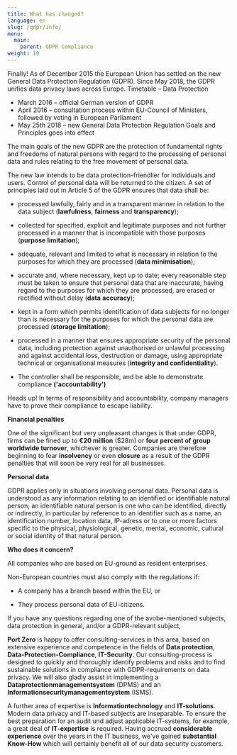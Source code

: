 ```yaml
---
title: What has changed?
language: en
slug: /gdpr/info/
menu:
  main:
    parent: GDPR Compliance
weight: 10
---
```


Finally! As of December 2015 the European Union has settled on the new General Data Protection Regulation (GDPR). Since May 2018, the GDPR unifies data privacy laws across Europe.
Timetable – Data Protection

-   March 2016 – official German version of GDPR
-   April 2016 – consultation process within EU-Council of Ministers, followed by voting in European Parliament
-   May 25th 2018 – new General Data Protection Regulation Goals and Principles goes into effect

The main goals of the new GDPR are the protection of fundamental rights
and freedoms of natural persons with regard to the processing of
personal data and rules relating to the free movement of personal data.

The new law intends to be data protection-friendlier for individuals and
users. Control of personal data will be returned to the citizen. A set of
principles laid out in Article 5 of the GDPR ensures that data shall be:

-   processed lawfully, fairly and in a transparent manner in relation
    to the data subject (**lawfulness**, **fairness** and
    **transparency**);

-   collected for specified, explicit and legitimate purposes and not
    further processed in a manner that is incompatible with those
    purposes (**purpose** **limitation**);

-   adequate, relevant and limited to what is necessary in relation to
    the purposes for which they are processed (**data minimisation**);

-   accurate and, where necessary, kept up to date; every reasonable
    step must be taken to ensure that personal data that are inaccurate,
    having regard to the purposes for which they are processed, are
    erased or rectified without delay (**data** **accuracy**);

-   kept in a form which permits identification of data subjects for no
    longer than is necessary for the purposes for which the personal
    data are processed (**storage limitation**);

-   processed in a manner that ensures appropriate security of the
    personal data, including protection against unauthorised or unlawful
    processing and against accidental loss, destruction or damage, using
    appropriate technical or organisational measures (**integrity and
    confidentiality**).

-   The controller shall be responsible, and be able to demonstrate
    compliance **('accountability')**

Heads up! In terms of responsibility and accountability, company
managers have to prove their compliance to escape liability.

**Financial penalties**

One of the significant but very unpleasant changes is that under GDPR,
firms can be fined up to **€20 million** ($28m) or **four percent of
group worldwide turnover**, whichever is greater. Companies are therefore 
beginning to fear **insolvency** or even **closure** as a
result of the GDPR penalties that will soon be very real for all businesses.

**Personal data**

GDPR applies only in situations involving personal data. Personal
data is understood as any information relating to an identified or 
identifiable natural person; an identifiable natural person is one who can be
identified, directly or indirectly, in particular by reference to an
identifier such as a name, an identification number, location data,
IP-adress or to one or more factors specific to the physical,
physiological, genetic, mental, economic, cultural or social identity of
that natural person.

**Who does it concern?**

All companies who are based on EU-ground as resident enterprises.

Non-European countries must also comply with the regulations if:

-   A company has a branch based within the EU, or

-   They process personal data of EU-citizens.

If you have any questions regarding one of the avobe-mentioned
subjects, data protection in general, and/or a GDPR-relevant subject,

**Port Zero** is happy to offer consulting-services in this
area, based on extensive experience and competence in the fields of **Data
protection**, **Data-Protection-Compliance**, **IT-Security**. Our
consulting-process is designed to quickly and thoroughly identify problems 
and risks and to find sustainable solutions in compliance with
GDPR-requirements on data privacy. We will also gladly assist in
implementing a **Dataprotectionmanagementsystem** (DPMS) and an
**Informationsecuritymanagementsystem** (ISMS).

A further area of expertise is **Informationtechnology** and
**IT-solutions**. Modern data privacy and IT-based subjects are inseparable.
To ensure the best preparation for an audit und adjust applicable IT-systems, 
for example, a great deal of **IT-expertise** is required. Having accrued **considerable
experience** over the years in the IT business, we've gained **substantial Know-How** 
which will certainly benefit all of our data security customers.




